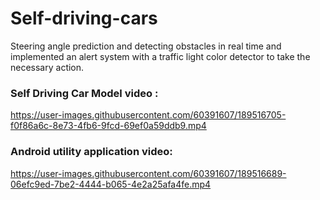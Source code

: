 # Self-driving-cars

Steering angle prediction and detecting obstacles in real time and implemented an alert system with a traffic light color detector to take the necessary action.

### Self Driving Car Model video :


https://user-images.githubusercontent.com/60391607/189516705-f0f86a6c-8e73-4fb6-9fcd-69ef0a59ddb9.mp4





### Android utility application video:




https://user-images.githubusercontent.com/60391607/189516689-06efc9ed-7be2-4444-b065-4e2a25afa4fe.mp4

